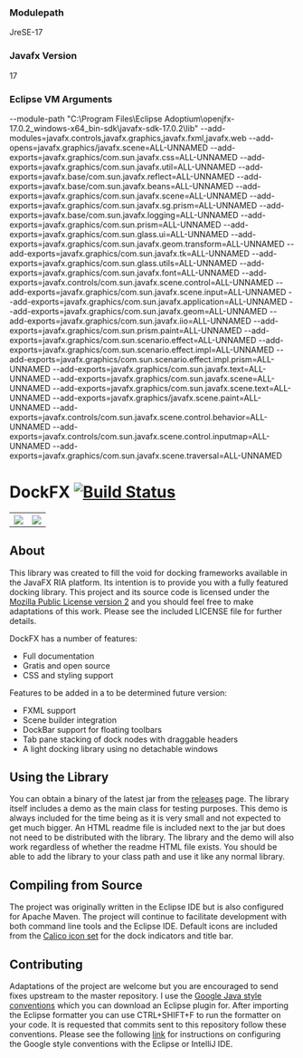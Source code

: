 ### Modulepath
JreSE-17

### Javafx Version
17

### Eclipse VM Arguments

--module-path "C:\Program Files\Eclipse Adoptium\openjfx-17.0.2_windows-x64_bin-sdk\javafx-sdk-17.0.2\lib" --add-modules=javafx.controls,javafx.graphics,javafx.fxml,javafx.web
--add-opens=javafx.graphics/javafx.scene=ALL-UNNAMED
--add-exports=javafx.graphics/com.sun.javafx.css=ALL-UNNAMED
--add-exports=javafx.graphics/com.sun.javafx.util=ALL-UNNAMED
--add-exports=javafx.base/com.sun.javafx.reflect=ALL-UNNAMED
--add-exports=javafx.base/com.sun.javafx.beans=ALL-UNNAMED
--add-exports=javafx.graphics/com.sun.javafx.scene=ALL-UNNAMED
--add-exports=javafx.graphics/com.sun.javafx.sg.prism=ALL-UNNAMED
--add-exports=javafx.base/com.sun.javafx.logging=ALL-UNNAMED
--add-exports=javafx.graphics/com.sun.prism=ALL-UNNAMED
--add-exports=javafx.graphics/com.sun.glass.ui=ALL-UNNAMED
--add-exports=javafx.graphics/com.sun.javafx.geom.transform=ALL-UNNAMED
--add-exports=javafx.graphics/com.sun.javafx.tk=ALL-UNNAMED
--add-exports=javafx.graphics/com.sun.glass.utils=ALL-UNNAMED
--add-exports=javafx.graphics/com.sun.javafx.font=ALL-UNNAMED
--add-exports=javafx.controls/com.sun.javafx.scene.control=ALL-UNNAMED
--add-exports=javafx.graphics/com.sun.javafx.scene.input=ALL-UNNAMED
--add-exports=javafx.graphics/com.sun.javafx.application=ALL-UNNAMED
--add-exports=javafx.graphics/com.sun.javafx.geom=ALL-UNNAMED
--add-exports=javafx.graphics/com.sun.javafx.iio=ALL-UNNAMED
--add-exports=javafx.graphics/com.sun.prism.paint=ALL-UNNAMED
--add-exports=javafx.graphics/com.sun.scenario.effect=ALL-UNNAMED
--add-exports=javafx.graphics/com.sun.scenario.effect.impl=ALL-UNNAMED
--add-exports=javafx.graphics/com.sun.scenario.effect.impl.prism=ALL-UNNAMED
--add-exports=javafx.graphics/com.sun.javafx.text=ALL-UNNAMED
--add-exports=javafx.graphics/com.sun.javafx.scene=ALL-UNNAMED
--add-exports=javafx.graphics/com.sun.javafx.scene.text=ALL-UNNAMED
--add-exports=javafx.graphics/javafx.scene.paint=ALL-UNNAMED
--add-exports=javafx.controls/com.sun.javafx.scene.control.behavior=ALL-UNNAMED
--add-exports=javafx.controls/com.sun.javafx.scene.control.inputmap=ALL-UNNAMED
--add-exports=javafx.graphics/com.sun.javafx.scene.traversal=ALL-UNNAMED

# DockFX [![Build Status](https://goombert.visualstudio.com/DockFX/_apis/build/status/RobertBColton.DockFX?branchName=master)](https://goombert.visualstudio.com/DockFX/_build/latest?definitionId=1&branchName=master)
<table>
<tr>
<th><img src="http://sites.psu.edu/robertbcolton/wp-content/uploads/sites/19608/2014/10/dockfxhover.png" ></th>
<th><img src="http://sites.psu.edu/robertbcolton/wp-content/uploads/sites/19608/2014/10/dockfxdocked.png" ></th>
</tr>
</table>

## About
This library was created to fill the void for docking frameworks available in the JavaFX RIA platform. Its intention is to provide you with a fully featured docking library. This project and its source code is licensed under the [Mozilla Public License version 2](https://www.mozilla.org/en-US/MPL/2.0/) and you should feel free to make adaptations of this work. Please see the included LICENSE file for further details.

DockFX has a number of features:
* Full documentation
* Gratis and open source
* CSS and styling support

Features to be added in a to be determined future version:
* FXML support
* Scene builder integration
* DockBar support for floating toolbars
* Tab pane stacking of dock nodes with draggable headers
* A light docking library using no detachable windows

## Using the Library
You can obtain a binary of the latest jar from the [releases](https://github.com/RobertBColton/DockFX/releases) page. The library itself includes a demo as the main class for testing purposes. This demo is always included for the time being as it is very small and not expected to get much bigger. An HTML readme file is included next to the jar but does not need to be distributed with the library. The library and the demo will also work regardless of whether the readme HTML file exists. You should be able to add the library to your class path and use it like any normal library.

## Compiling from Source
The project was originally written in the Eclipse IDE but is also configured for Apache Maven. The project will continue to facilitate development with both command line tools and the Eclipse IDE. Default icons are included from the [Calico icon set](https://github.com/enigma-dev/Calico-Icon) for the dock indicators and title bar.

## Contributing
Adaptations of the project are welcome but you are encouraged to send fixes upstream to the master repository. I use the [Google Java style conventions](https://github.com/google/styleguide) which you can download an Eclipse plugin for. After importing the Eclipse formatter you can use CTRL+SHIFT+F to run the formatter on your code. It is requested that commits sent to this repository follow these conventions. Please see the following [link](https://github.com/HPI-Information-Systems/Metanome/wiki/Installing-the-google-styleguide-settings-in-intellij-and-eclipse) for instructions on configuring the Google style conventions with the Eclipse or IntelliJ IDE.
